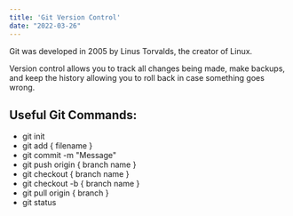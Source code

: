```yaml
---
title: 'Git Version Control'
date: "2022-03-26"
---
```


Git was developed in 2005 by Linus Torvalds, the creator of Linux. 

Version control allows you to track all changes being made, make backups, and keep the history allowing you to roll back in case something goes wrong.

## Useful Git Commands:

- git init
- git add { filename }
- git commit -m "Message"
- git push origin { branch name }
- git checkout { branch name }
- git checkout -b { branch name }
- git pull origin { branch }
- git status

